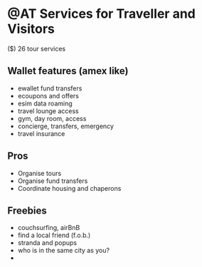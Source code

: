 # @AT Services for Traveller and Visitors

($) 26 tour services

## Wallet features (amex like)
- ewallet fund transfers
- ecoupons and offers
- esim data roaming
- travel lounge access
- gym, day room, access
- concierge, transfers, emergency
- travel insurance

## Pros
- Organise tours
- Organise fund transfers
- Coordinate housing and chaperons

## Freebies
- couchsurfing, airBnB
- find a local friend (f.o.b.)
- stranda and popups
- who is in the same city as you?
-
